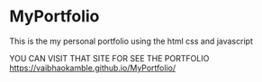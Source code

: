 # MyPortfolio
This is the my personal portfolio  using the html css and javascript

YOU CAN VISIT THAT SITE FOR SEE THE PORTFOLIO
https://vaibhaokamble.github.io/MyPortfolio/
